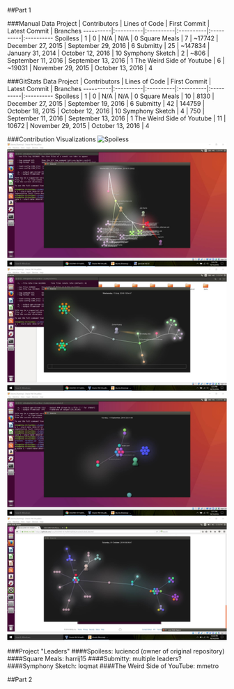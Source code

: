 ##Part 1

###Manual Data
Project | Contributors | Lines of Code | First Commit | Latest Commit | Branches
----------|:----------|:----------|:----------|:----------|:----------
Spoiless | 1 | 0 | N/A | N/A | 0
Square Meals | 7 | ~17742 | December 27, 2015 | September 29, 2016 | 6
Submitty | 25 | ~147834 | January 31, 2014 | October 12, 2016 | 10
Symphony Sketch | 2 | ~806 | September 11, 2016 | September 13, 2016 | 1
The Weird Side of Youtube | 6 | ~19031 | November 29, 2015 | October 13, 2016 | 4

###GitStats Data
Project | Contributors | Lines of Code | First Commit | Latest Commit | Branches
----------|:----------|:----------|:----------|:----------|:----------
Spoiless | 1 | 0 | N/A | N/A | 0
Square Meals | 10 | 8130 | December 27, 2015 | September 19, 2016 | 6
Submitty | 42 | 144759 | October 18, 2015 | October 12, 2016 | 10
Symphony Sketch | 4 | 750 | September 11, 2016 | September 13, 2016 | 1
The Weird Side of Youtube | 11 | 10672 | November 29, 2015 | October 13, 2016 | 4

###Contribution Visualizations
![Spoiless](images/lab6_v1.jpg)
![Square Meals](images/lab6_v2.jpg)
![Submitty](images/lab6_v3.jpg)
![Symphony Sketch](images/lab6_v4.jpg)
![The Weird Side of YouTube](images/lab6_v5.jpg)

###Project "Leaders"
####Spoiless: luciencd (owner of original repository)
####Square Meals: harrij15
####Submitty: multiple leaders?
####Symphony Sketch: loqmat
####The Weird Side of YouTube: mmetro

##Part 2
